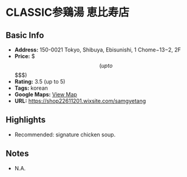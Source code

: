 # CLASSIC参鶏湯 恵比寿店

## Basic Info
- **Address:** 150-0021 Tokyo, Shibuya, Ebisunishi, 1 Chome−13−2, 2F
- **Price:** $$$ (up to $$$$$)
- **Rating:** 3.5 (up to 5)
- **Tags:** korean
- **Google Maps:** [View Map](https://maps.app.goo.gl/MQrQr4NWbwj45g2J7?g_st=ipc)  
- **URL:** https://shop22611201.wixsite.com/samgyetang

## Highlights
- Recommended: signature chicken soup.

## Notes
- N.A.